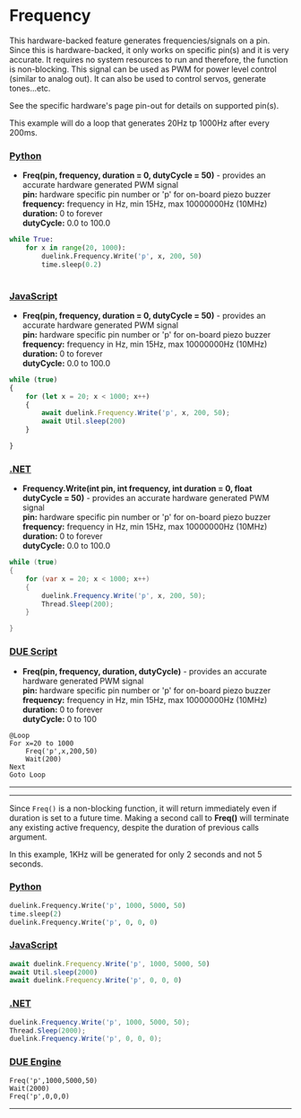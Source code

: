 # Frequency

This hardware-backed feature generates frequencies/signals on a pin. Since this is hardware-backed, it only works on specific pin(s) and it is very accurate. It requires no system resources to run and therefore, the function is non-blocking. This signal can be used as PWM for power level control (similar to analog out). It can also be used to control servos, generate tones...etc.

See the specific hardware's page pin-out for details on supported pin(s). 

This example will do a loop that generates 20Hz tp 1000Hz after every 200ms.

### [Python](#tab/py)
- **Freq(pin, frequency, duration = 0, dutyCycle = 50)** - provides an accurate hardware generated PWM signal <br>
**pin:** hardware specific pin number or 'p' for on-board piezo buzzer <br>
**frequency:** frequency in Hz, min 15Hz, max 10000000Hz (10MHz) <br>
**duration:** 0 to forever <br>
**dutyCycle:** 0.0 to 100.0

```py
while True:
    for x in range(20, 1000):
        duelink.Frequency.Write('p', x, 200, 50)
        time.sleep(0.2)
    
```

### [JavaScript](#tab/js)
- **Freq(pin, frequency, duration = 0, dutyCycle = 50)** - provides an accurate hardware generated PWM signal <br>
**pin:** hardware specific pin number or 'p' for on-board piezo buzzer <br>
**frequency:** frequency in Hz, min 15Hz, max 10000000Hz (10MHz) <br>
**duration:** 0 to forever <br>
**dutyCycle:** 0.0 to 100.0

```js
while (true)
{
    for (let x = 20; x < 1000; x++)
    {
        await duelink.Frequency.Write('p', x, 200, 50);
        await Util.sleep(200)
    }

}
```

### [.NET](#tab/net)
- **Frequency.Write(int pin, int frequency, int duration = 0, float dutyCycle = 50)** - provides an accurate hardware generated PWM signal <br>
**pin:** hardware specific pin number or 'p' for on-board piezo buzzer <br>
**frequency:** frequency in Hz, min 15Hz, max 10000000Hz (10MHz) <br>
**duration:** 0 to forever <br>
**dutyCycle:** 0.0 to 100.0

```cs
while (true)
{
    for (var x = 20; x < 1000; x++)
    {
        duelink.Frequency.Write('p', x, 200, 50);
        Thread.Sleep(200);
    }

}
```

### [DUE Script](#tab/due)
- **Freq(pin, frequency, duration, dutyCycle)** - provides an accurate hardware generated PWM signal <br>
**pin:** hardware specific pin number or 'p' for on-board piezo buzzer <br>
**frequency:** frequency in Hz, min 15Hz, max 10000000Hz (10MHz) <br>
**duration:** 0 to forever <br>
**dutyCycle:** 0 to 100

```basic
@Loop
For x=20 to 1000
    Freq('p',x,200,50)
    Wait(200)
Next
Goto Loop
```

___
___

Since `Freq()` is a non-blocking function, it will return immediately even if duration is set to a future time. Making a second call to **Freq()** will terminate any existing active frequency, despite the duration of previous calls argument.

In this example, 1KHz will be generated for only 2 seconds and not 5 seconds.

### [Python](#tab/py)
```py
duelink.Frequency.Write('p', 1000, 5000, 50)
time.sleep(2)
duelink.Frequency.Write('p', 0, 0, 0)
```

### [JavaScript](#tab/js)
```js
await duelink.Frequency.Write('p', 1000, 5000, 50)
await Util.sleep(2000)
await duelink.Frequency.Write('p', 0, 0, 0)
```

### [.NET](#tab/net)
```cs
duelink.Frequency.Write('p', 1000, 5000, 50);
Thread.Sleep(2000);
duelink.Frequency.Write('p', 0, 0, 0);
```

### [DUE Engine](#tab/due)
```
Freq('p',1000,5000,50)
Wait(2000)
Freq('p',0,0,0)
```

---